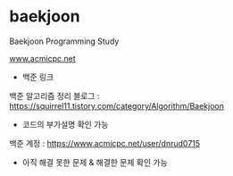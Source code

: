 # baekjoon 
Baekjoon Programming Study

www.acmicpc.net
 - 백준 링크



백준 알고리즘 정리 블로그 : https://squirrel11.tistory.com/category/Algorithm/Baekjoon
 - 코드의 부가설명 확인 가능

백준 계정 : https://www.acmicpc.net/user/dnrud0715
 - 아직 해결 못한 문제 & 해결한 문제 확인 가능

